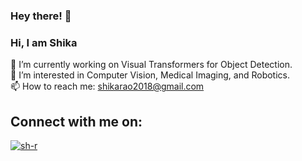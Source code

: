 ### Hey there! 👋

<!--
**sh-r/sh-r** is a ✨ _special_ ✨ repository because its `README.md` (this file) appears on your GitHub profile.

Here are some ideas to get you started:

-->

### Hi, I am Shika

 🔭 I’m currently working on Visual Transformers for Object Detection. <br />
 👯 I’m interested in Computer Vision, Medical Imaging, and Robotics. <br />
 📫 How to reach me: shikarao2018@gmail.com <br />

## Connect with me on:

[![sh-r](<img width="40px" src="https://github.com/sh-r/sh-r/blob/76dd47acb1d04365e273712c2788900cd2f73afb/linkedin.svg" />)](https://www.linkedin.com/in/shika-rao-ba8b90192/?originalSubdomain=in)
